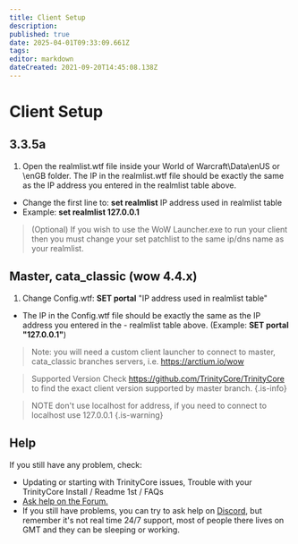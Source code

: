 ```yaml
---
title: Client Setup
description: 
published: true
date: 2025-04-01T09:33:09.661Z
tags: 
editor: markdown
dateCreated: 2021-09-20T14:45:08.138Z
---
```


# Client Setup
## 3.3.5a
1. Open the realmlist.wtf file inside your World of Warcraft\Data\enUS or \enGB folder. The IP in the realmlist.wtf file should be exactly the same as the IP address you entered in the realmlist table above.

- Change the first line to: **set realmlist** IP address used in realmlist table
- Example: **set realmlist 127.0.0.1**
> (Optional) If you wish to use the WoW Launcher.exe to run your client then you must change your set patchlist to the same ip/dns name as your realmlist.

## Master, cata_classic (wow 4.4.x)
1. Change Config.wtf: **SET portal** "IP address used in realmlist table"
- The IP in the Config.wtf file should be exactly the same as the IP address you entered in the - realmlist table above. (Example: **SET portal "127.0.0.1"**)
> Note: you will need a custom client launcher to connect to master, cata_classic branches servers, i.e. https://arctium.io/wow

> Supported Version
Check https://github.com/TrinityCore/TrinityCore to find the exact client version supported by master branch.
{.is-info}

> NOTE don't use localhost for address, if you need to connect to localhost use 127.0.0.1
{.is-warning}

  ##  Help

If you still have any problem, check:

- Updating or starting with TrinityCore issues, Trouble with your TrinityCore Install / Readme 1st / FAQs
- [Ask help on the Forum.](https://talk.trinitycore.org/)
- If you still have problems, you can try to ask help on [Discord](https://discord.com/invite/HPP3wNh), but remember it's not real time 24/7 support, most of people there lives on GMT and they can be sleeping or working.
